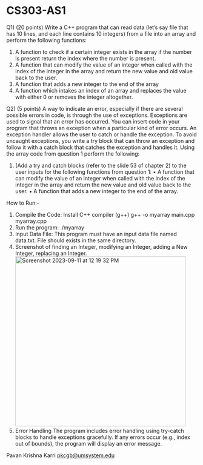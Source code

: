 # CS303-AS1
Q1) (20 points) Write a C++ program that can read data (let’s say file that has 10 lines, and each line
contains 10 integers) from a file into an array and perform the following functions:
1) A function to check if a certain integer exists in the array if the number is present return the
index where the number is present.
2) A function that can modify the value of an integer when called with the index of the integer in
the array and return the new value and old value back to the user.
3) A function that adds a new integer to the end of the array
4) A function which intakes an index of an array and replaces the value with either 0 or removes
the integer altogether.

Q2) (5 points) A way to indicate an error, especially if there are several possible errors in code, is
through the use of exceptions. Exceptions are used to signal that an error has occurred. You can insert
code in your program that throws an exception when a particular kind of error occurs. An exception
handler allows the user to catch or handle the exception. To avoid uncaught exceptions, you write a try
block that can throw an exception and follow it with a catch block that catches the exception and
handles it. Using the array code from question 1 perform the following:
1) (Add a try and catch blocks (refer to the slide 53 of chapter 2) to the user inputs for the
following functions from question 1:
▪ A function that can modify the value of an integer when called with the index of
the integer in the array and return the new value and old value back to the user.
▪ A function that adds a new integer to the end of the array.

How to Run:-
1) Compile the Code:
   Install C++ compiler (g++)
   g++ -o myarray main.cpp myarray.cpp
2) Run the program:
  ./myarray
3) Input Data File:
  This program must have an input data file named data.txt. File should exists in the same directory.
4) Screenshot of finding an Integer, modifying an Integer, adding a New Integer, replacing an Integer.
   <img width="449" alt="Screenshot 2023-09-11 at 12 19 32 PM" src="https://github.com/Pavan698/CS303-AS1/assets/123590108/77f8df25-ce4c-446e-b03b-12fe1644c1cc">
5) Error Handling
The program includes error handling using try-catch blocks to handle exceptions gracefully. If any errors occur (e.g., index out of bounds), the program will display an error message.


Pavan Krishna Karri
pkcgb@umsystem.edu
